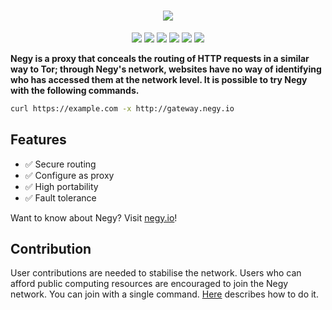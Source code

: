 <h1 align="center">
  <img src="https://user-images.githubusercontent.com/3483230/195987763-ab073750-3477-4c26-b410-e641c21278a7.png"/>
</h1>

<p align="center">
  <a href="https://github.com/negyio/negy/actions/workflows/cd.yml"><img src="https://github.com/negyio/negy/actions/workflows/cd.yml/badge.svg"/></a>
  <a href="https://github.com/negyio/negy/actions/workflows/cd-dev.yml"><img src="https://github.com/negyio/negy/actions/workflows/cd-dev.yml/badge.svg"/></a>
  <a href="https://hub.docker.com/repository/docker/tbrand/negy-gateway"><img src="https://img.shields.io/docker/pulls/tbrand/negy-gateway"/></a>
  <a href="https://hub.docker.com/repository/docker/tbrand/negy-node"><img src="https://img.shields.io/docker/pulls/tbrand/negy-node"/></a>
  <a href="https://hub.docker.com/repository/docker/tbrand/negy-node-pool"><img src="https://img.shields.io/docker/pulls/tbrand/negy-node-pool"/></a>
  <a href="https://negy.io"><img src="https://img.shields.io/badge/Docs-negy.io-green"/></a>
<p align="center">

**Negy is a proxy that conceals the routing of HTTP requests in a similar way to Tor; through Negy's network, websites have no way of identifying who has accessed them at the network level. It is possible to try Negy with the following commands.**

```bash
curl https://example.com -x http://gateway.negy.io
```

## Features

- :white_check_mark: Secure routing
- :white_check_mark: Configure as proxy
- :white_check_mark: High portability
- :white_check_mark: Fault tolerance

Want to know about Negy? Visit [negy.io](https://negy.io)!

## Contribution

User contributions are needed to stabilise the network. Users who can afford public computing resources are encouraged to join the Negy network. You can join with a single command. [Here](https://negy.io/docs/contribution/launch_public_node) describes how to do it.
